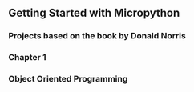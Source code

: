 Getting Started with Micropython
--------------------------------

### Projects based on the book by Donald Norris ###

### Chapter 1 ###

  ### Object Oriented Programming ###
